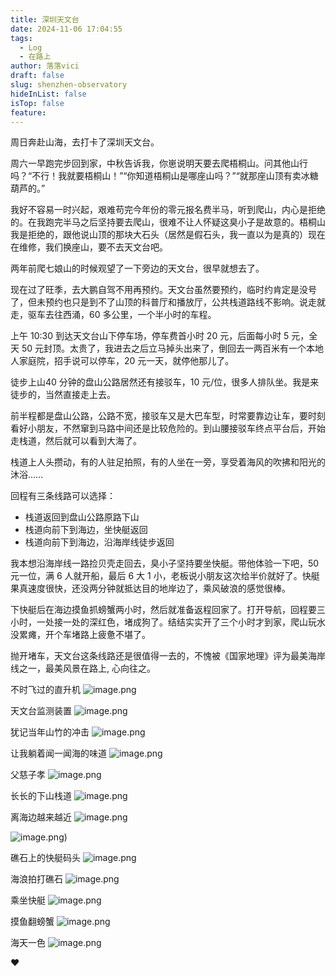 ```yaml
---
title: 深圳天文台
date: 2024-11-06 17:04:55
tags:
  - Log
  - 在路上
author: 落落vici
draft: false
slug: shenzhen-observatory
hideInList: false
isTop: false
feature:
---
```

周日奔赴山海，去打卡了深圳天文台。

周六一早跑完步回到家，中秋告诉我，你崽说明天要去爬梧桐山。问其他山行吗？“不行！我就要梧桐山！”“你知道梧桐山是哪座山吗？”“就那座山顶有卖冰糖葫芦的。”

我好不容易一时兴起，艰难苟完今年份的零元报名费半马，听到爬山，内心是拒绝的。在我跑完半马之后坚持要去爬山，很难不让人怀疑这臭小子是故意的。梧桐山我是拒绝的，跟他说山顶的那块大石头（居然是假石头，我一直以为是真的）现在在维修，我们换座山，要不去天文台吧。

两年前爬七娘山的时候观望了一下旁边的天文台，很早就想去了。

现在过了旺季，去大鹏自驾不用再预约。天文台虽然要预约，临时约肯定是没号了，但未预约也只是到不了山顶的科普厅和播放厅，公共栈道路线不影响。说走就走，驱车去往西涌，60 多公里，一个半小时的车程。

上午 10:30 到达天文台山下停车场，停车费首小时 20 元，后面每小时 5 元，全天 50 元封顶。太贵了，我进去之后立马掉头出来了，倒回去一两百米有一个本地人家庭院，招手说可以停车，20 元一天，就停他那儿了。

徒步上山40 分钟的盘山公路居然还有接驳车，10 元/位，很多人排队坐。我是来徒步的，当然直接走上去。

前半程都是盘山公路，公路不宽，接驳车又是大巴车型，时常要靠边让车，要时刻看好小朋友，不然窜到马路中间还是比较危险的。到山腰接驳车终点平台后，开始走栈道，然后就可以看到大海了。

栈道上人头攒动，有的人驻足拍照，有的人坐在一旁，享受着海风的吹拂和阳光的沐浴……

回程有三条线路可以选择：
- 栈道返回到盘山公路原路下山
- 栈道向前下到海边，坐快艇返回
- 栈道向前下到海边，沿海岸线徒步返回

我本想沿海岸线一路捡贝壳走回去，臭小子坚持要坐快艇。带他体验一下吧，50 元一位，满 6 人就开船，最后 6 大 1 小，老板说小朋友这次给半价就好了。快艇果真速度很快，还没两分钟就抵达目的地岸边了，乘风破浪的感觉很棒。

下快艇后在海边摸鱼抓螃蟹两小时，然后就准备返程回家了。打开导航，回程要三小时，一处接一处的深红色，堵成狗了。结结实实开了三个小时才到家，爬山玩水没累瘫，开个车堵路上疲惫不堪了。

抛开堵车，天文台这条线路还是很值得一去的，不愧被《国家地理》评为最美海岸线之一，最美风景在路上, 心向往之。

不时飞过的直升机
![image.png](https://img.hux.ink/image/2024/11/202411061712683.png)

天文台监测装置
![image.png](https://img.hux.ink/image/2024/11/202411061714316.png)

犹记当年山竹的冲击
![image.png](https://img.hux.ink/image/2024/11/202411061713741.png)

让我躺着闻一闻海的味道
![image.png](https://img.hux.ink/image/2024/11/202411061717640.png)

父慈子孝
![image.png](https://img.hux.ink/image/2024/11/202411061718939.png)

长长的下山栈道
![image.png](https://img.hux.ink/image/2024/11/202411061720242.png)

离海边越来越近
![image.png](https://img.hux.ink/image/2024/11/202411061721171.png)

![image.png](https://img.hux.ink/image/2024/11/7E1BA161-C459-4EBC-BE1E-CEDC1BC20ED4.jpg))

礁石上的快艇码头
![image.png](https://img.hux.ink/image/2024/11/202411061722649.png)

海浪拍打礁石
![image.png](https://img.hux.ink/image/2024/11/202411061742396.png)

乘坐快艇
![image.png](https://img.hux.ink/image/2024/11/202411061727765.png)

摸鱼翻螃蟹
![image.png](https://img.hux.ink/image/2024/11/202411061729585.png)

海天一色
![image.png](https://img.hux.ink/image/2024/11/202411061730348.png)

❤
